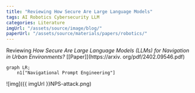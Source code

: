 ```yaml
---
title: "Reviewing How Secure Are Large Language Models"
tags: AI Robotics Cybersecurity LLM
categories: Literature
imgUrl: "/assets/source/image/blog/"
paperUrl: "/assets/source/materials/papers/robotics/"
---
```



Reviewing _How Secure Are Large Language Models (LLMs) for Navigation in Urban Environments?_ [[Paper]](https://arxiv.
org/pdf/2402.09546.pdf)

```mermaid
graph LR;
    n1["Navigational Prompt Engineering"]
```

![img]({{ imgUrl }}NPS-attack.png)